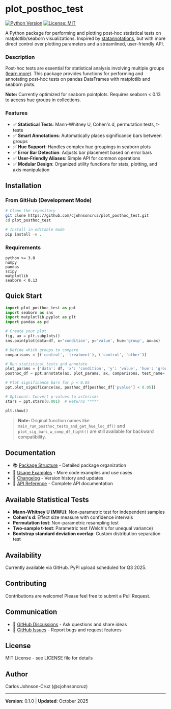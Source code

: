 # plot_posthoc_test

[![Python Version](https://img.shields.io/badge/python-3.8%2B-blue)](https://www.python.org/downloads/)
[![License: MIT](https://img.shields.io/badge/License-MIT-yellow.svg)](https://opensource.org/licenses/MIT)

A Python package for performing and plotting post-hoc statistical tests on matplotlib/seaborn visualizations. Inspired by [statannotations](https://github.com/trevismd/statannotations), but with more direct control over plotting parameters and a streamlined, user-friendly API.

### Description

Post-hoc tests are essential for statistical analysis involving multiple groups ([learn more](https://en.wikipedia.org/wiki/Post_hoc_analysis)). This package provides functions for performing and annotating post-hoc tests on pandas DataFrames with matplotlib and seaborn plots.

**Note:** Currently optimized for seaborn pointplots. Requires seaborn < 0.13 to access hue groups in collections.

### Features

- ✅ **Statistical Tests**: Mann-Whitney U, Cohen's d, permutation tests, t-tests
- ✅ **Smart Annotations**: Automatically places significance bars between groups
- ✅ **Hue Support**: Handles complex hue groupings in seaborn plots  
- ✅ **Error Bar Detection**: Adjusts bar placement based on error bars
- ✅ **User-Friendly Aliases**: Simple API for common operations
- ✅ **Modular Design**: Organized utility functions for stats, plotting, and axis manipulation

## Installation

### From GitHub (Development Mode)

```bash
# Clone the repository
git clone https://github.com/cjohnsoncruz/plot_posthoc_test.git
cd plot_posthoc_test

# Install in editable mode
pip install -e .
```

### Requirements

```
python >= 3.8
numpy
pandas
scipy
matplotlib
seaborn < 0.13
```

## Quick Start

```python
import plot_posthoc_test as ppt
import seaborn as sns
import matplotlib.pyplot as plt
import pandas as pd

# Create your plot
fig, ax = plt.subplots()
sns.pointplot(data=df, x='condition', y='value', hue='group', ax=ax)

# Define which groups to compare
comparisons = [('control', 'treatment'), ('control', 'other')]

# Run statistical tests and annotate
plot_params = {'data': df, 'x': 'condition', 'y': 'value', 'hue': 'group'}
posthoc_df = ppt.annotate(ax, plot_params, ax, comparisons, test_name='MWU')

# Plot significance bars for p < 0.05
ppt.plot_significance(ax, posthoc_df[posthoc_df['pvalue'] < 0.05])

# Optional: Convert p-values to asterisks
stars = ppt.stars(0.001)  # Returns "***"

plt.show()
```

> **Note:** Original function names like `main_run_posthoc_tests_and_get_hue_loc_df()` and `plot_sig_bars_w_comp_df_tight()` are still available for backward compatibility.

## Documentation

- 📚 [Package Structure](PACKAGE_STRUCTURE.md) - Detailed package organization
- 📖 [Usage Examples](USAGE_EXAMPLES.md) - More code examples and use cases
- 📝 [Changelog](CHANGELOG.md) - Version history and updates
- 🔗 [API Reference](https://cjohnsoncruz.github.io/plot_posthoc_test/api/) - Complete API documentation

## Available Statistical Tests

- **Mann-Whitney U (MWU)**: Non-parametric test for independent samples
- **Cohen's d**: Effect size measure with confidence intervals
- **Permutation test**: Non-parametric resampling test
- **Two-sample t-test**: Parametric test (Welch's for unequal variance)
- **Bootstrap standard deviation overlap**: Custom distribution separation test

## Availability

Currently available via GitHub. PyPI upload scheduled for Q3 2025.

## Contributing

Contributions are welcome! Please feel free to submit a Pull Request.

## Communication

- 💬 [GitHub Discussions] - Ask questions and share ideas
- 🐛 [GitHub Issues] - Report bugs and request features

## License

MIT License - see LICENSE file for details

## Author

Carlos Johnson-Cruz (@cjohnsoncruz)

---

**Version**: 0.1.0 | **Updated**: October 2025

[GitHub Discussions]: https://github.com/cjohnsoncruz/plot_posthoc_test/discussions
[GitHub Issues]: https://github.com/cjohnsoncruz/plot_posthoc_test/issues
